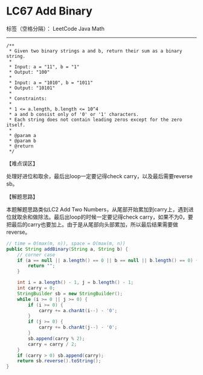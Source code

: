 # LC67 Add Binary

标签（空格分隔）： LeetCode Java Math

---
    /**
     * Given two binary strings a and b, return their sum as a binary string.
     *
     * Input: a = "11", b = "1"
     * Output: "100"
     *
     * Input: a = "1010", b = "1011"
     * Output: "10101"
     *
     * Constraints:
     *
     * 1 <= a.length, b.length <= 10^4
     * a and b consist only of '0' or '1' characters.
     * Each string does not contain leading zeros except for the zero itself.
     *
     * @param a
     * @param b
     * @return
     */
     
【难点误区】

处理好进位和取余，最后出loop一定要记得check carry，以及最后需要reverse sb。

【解题思路】

本题解题思路类似LC2 Add Two Numbers，从尾部开始累加到carry上，遇到进位就取余和做除法。最后出loop的时候一定要记得check carry，如果不为0，要把最后的carry也要加上。由于是从尾部向头部累加，所以最后结果需要做reverse。


```java     
// time = O(max(m, n)), space = O(max(m, n))
public String addBinary(String a, String b) {
    // corner case
    if (a == null || a.length() == 0 || b == null || b.length() == 0) {
        return "";
    }

    int i = a.length() - 1, j = b.length() - 1;
    int carry = 0;
    StringBuilder sb = new StringBuilder();
    while (i >= 0 || j >= 0) {
        if (i >= 0) {
            carry += a.charAt(i--) - '0';
        }
        if (j >= 0) {
            carry += b.charAt(j--) - '0';
        }
        sb.append(carry % 2);
        carry = carry / 2;
    }
    if (carry > 0) sb.append(carry);
    return sb.reverse().toString();
}
```
